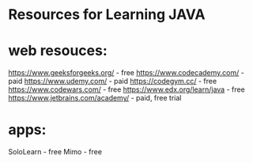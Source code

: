 # Resources for Learning JAVA

# web resouces:
https://www.geeksforgeeks.org/ - free
https://www.codecademy.com/ - paid
https://www.udemy.com/ - paid
https://codegym.cc/ - free
https://www.codewars.com/ - free
https://www.edx.org/learn/java - free
https://www.jetbrains.com/academy/ - paid, free trial

# apps:
SoloLearn - free
Mimo - free
